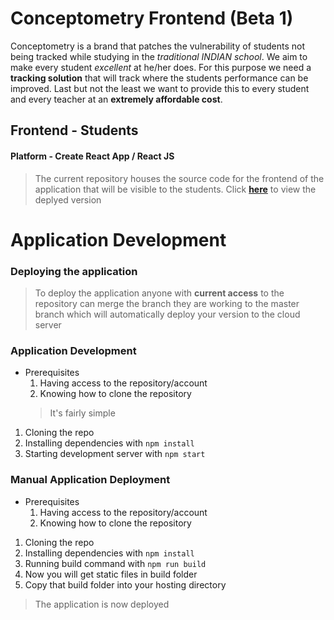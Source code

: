 # Conceptometry Frontend (Beta 1)
Conceptometry is a brand that patches the vulnerability of students not being tracked while studying in the *traditional INDIAN school*. We aim to make every student *excellent* at he/her does. For this purpose we need a **tracking solution** that will track where the students performance can be improved. Last but not the least we want to provide this to every student and every teacher at an **extremely affordable cost**.

## Frontend - Students
#### Platform - Create React App / React JS

>The current repository houses the source code for the frontend of the application that will be visible to the students. Click **[here](https://student.conceptometry.com)** to view the deplyed version

# Application Development

### Deploying the application

>To deploy the application anyone with **current access** to the repository can merge the branch they are working to the master branch which will automatically deploy your version to the cloud server

### Application Development

- Prerequisites
	1. Having access to the repository/account
	2. Knowing how to clone the repository
  > It's fairly simple
1.  Cloning the repo
2. Installing dependencies with `npm install`
3. Starting development server with `npm start`


### Manual Application Deployment
- Prerequisites
	1. Having access to the repository/account
	2. Knowing how to clone the repository

1.  Cloning the repo
2. Installing dependencies with `npm install`
3. Running build command with `npm run build`
4. Now you will get static files in build folder
5. Copy that build folder into your hosting directory
  > The application is now deployed
